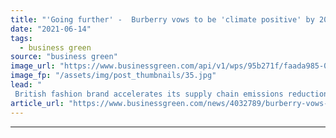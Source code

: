 ```yaml
---
title: "'Going further' -  Burberry vows to be 'climate positive' by 2040"
date: "2021-06-14"
tags: 
  - business green
source: "business green"
image_url: "https://www.businessgreen.com/api/v1/wps/95b271f/faada985-0359-452b-9e4f-63586e2acf98/6/burberry-regent-street-2017-185x114.jpg"
image_fp: "/assets/img/post_thumbnails/35.jpg"
lead: "
 British fashion brand accelerates its supply chain emissions reduction targets as it pledges to invest in climate solutions outside of its value chain ..."
article_url: "https://www.businessgreen.com/news/4032789/burberry-vows-climate-positive-2040"
---
```


---
